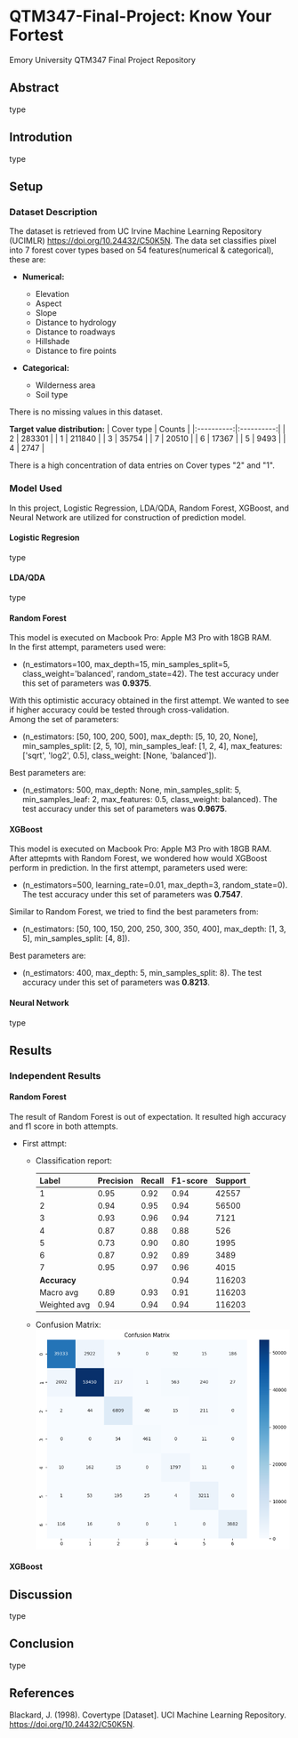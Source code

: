 # QTM347-Final-Project: Know Your Fortest
Emory University QTM347 Final Project Repository
## Abstract
type
## Introdution
type
## Setup 
### Dataset Description
The dataset is retrieved from UC Irvine Machine Learning Repository (UCIMLR) https://doi.org/10.24432/C50K5N. The data set classifies pixel into 7 forest cover types based on 54 features(numerical & categorical), these are: 
* **Numerical:**
  * Elevation
  * Aspect
  * Slope
  * Distance to hydrology
  * Distance to roadways
  * Hillshade
  * Distance to fire points

* **Categorical:**
  * Wilderness area
  * Soil type

There is no missing values in this dataset.

**Target value distribution:** 
| Cover type | Counts |
|:----------:|:----------:|
| 2    | 283301     |
| 1    | 211840     |
| 3    | 35754      |
| 7    | 20510      |
| 6    | 17367      |
| 5    | 9493       |
| 4    | 2747       |

There is a high concentration of data entries on Cover types "2" and "1".
 
### Model Used
In this project, Logistic Regression, LDA/QDA, Random Forest, XGBoost, and Neural Network are utilized for construction of prediction model.
#### Logistic Regresion 
type
#### LDA/QDA
type
#### Random Forest 
This model is executed on Macbook Pro: Apple M3 Pro with 18GB RAM.  
In the first attempt, parameters used were:  
- (n_estimators=100, max_depth=15, min_samples_split=5, class_weight='balanced', random_state=42). The test accuracy under this set of parameters was **0.9375**.

With this optimistic accuracy obtained in the first attempt. We wanted to see if higher accuracy could be tested through cross-validation.  
Among the set of parameters:  
- (n_estimators: [50, 100, 200, 500], max_depth: [5, 10, 20, None], min_samples_split: [2, 5, 10], min_samples_leaf: [1, 2, 4], max_features: ['sqrt', 'log2', 0.5], class_weight: [None, 'balanced']). 

Best parameters are:
- (n_estimators: 500, max_depth: None, min_samples_split: 5, min_samples_leaf: 2, max_features: 0.5, class_weight: balanced). The test accuracy under this set of parameters was **0.9675**.

#### XGBoost
This model is executed on Macbook Pro: Apple M3 Pro with 18GB RAM.  
After attepmts with Random Forest, we wondered how would XGBoost perform in prediction.
In the first attempt, parameters used were:
- (n_estimators=500, learning_rate=0.01, max_depth=3, random_state=0). The test accuracy under this set of parameters was **0.7547**.

Similar to Random Forest, we tried to find the best parameters from:
- (n_estimators: [50, 100, 150, 200, 250, 300, 350, 400], max_depth: [1, 3, 5], min_samples_split: [4, 8]).

Best parameters are:
- (n_estimators: 400, max_depth: 5, min_samples_split: 8). The test accuracy under this set of parameters was **0.8213**.

#### Neural Network
type

## Results
### Independent Results
#### Random Forest
The result of Random Forest is out of expectation. It resulted high accuracy and f1 score in both attempts.
- First attmpt:
  - Classification report:
 
    | Label        | Precision | Recall | F1-score | Support |
    |--------------|-----------|--------|----------|---------|
    | 1            | 0.95      | 0.92   | 0.94     | 42557   |
    | 2            | 0.94      | 0.95   | 0.94     | 56500   |
    | 3            | 0.93      | 0.96   | 0.94     | 7121    |
    | 4            | 0.87      | 0.88   | 0.88     | 526     |
    | 5            | 0.73      | 0.90   | 0.80     | 1995    |
    | 6            | 0.87      | 0.92   | 0.89     | 3489    |
    | 7            | 0.95      | 0.97   | 0.96     | 4015    |
    | **Accuracy** |           |        | 0.94     | 116203  |
    | Macro avg    | 0.89      | 0.93   | 0.91     | 116203  |
    | Weighted avg | 0.94      | 0.94   | 0.94     | 116203  |
  - Confusion Matrix:
    ![Diagram](images/rf1_cm.png)

#### XGBoost

## Discussion
type
## Conclusion
type
## References
Blackard, J. (1998). Covertype [Dataset]. UCI Machine Learning Repository. https://doi.org/10.24432/C50K5N.
